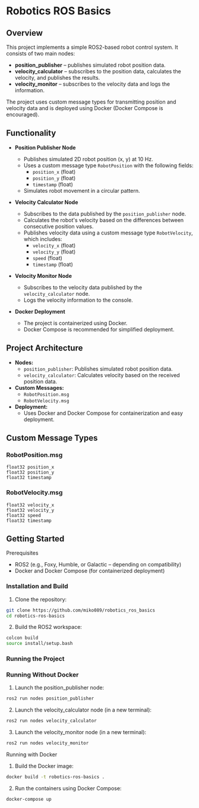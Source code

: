 # Robotics ROS Basics

## Overview
This project implements a simple ROS2-based robot control system. It consists of two main nodes:
- **position_publisher** – publishes simulated robot position data.
- **velocity_calculator** – subscribes to the position data, calculates the velocity, and publishes the results.
- **velocity_monitor** – subscribes to the velocity data and logs the information.

The project uses custom message types for transmitting position and velocity data and is deployed using Docker (Docker Compose is encouraged).

## Functionality
- **Position Publisher Node**
  - Publishes simulated 2D robot position (x, y) at 10 Hz.
  - Uses a custom message type `RobotPosition` with the following fields:
    - `position_x` (float)
    - `position_y` (float)
    - `timestamp` (float)
  - Simulates robot movement in a circular pattern.

- **Velocity Calculator Node**
  - Subscribes to the data published by the `position_publisher` node.
  - Calculates the robot's velocity based on the differences between consecutive position values.
  - Publishes velocity data using a custom message type `RobotVelocity`, which includes:
    - `velocity_x` (float)
    - `velocity_y` (float)
    - `speed` (float)
    - `timestamp` (float)

- **Velocity Monitor Node**
  - Subscribes to the velocity data published by the `velocity_calculator` node.
  - Logs the velocity information to the console.

- **Docker Deployment**
  - The project is containerized using Docker.
  - Docker Compose is recommended for simplified deployment.

## Project Architecture
- **Nodes:**
  - `position_publisher`: Publishes simulated robot position data.
  - `velocity_calculator`: Calculates velocity based on the received position data.
- **Custom Messages:**
  - `RobotPosition.msg`
  - `RobotVelocity.msg`
- **Deployment:**
  - Uses Docker and Docker Compose for containerization and easy deployment.

## Custom Message Types

### RobotPosition.msg
```plaintext
float32 position_x
float32 position_y
float32 timestamp
```
### RobotVelocity.msg
```plaintext
float32 velocity_x
float32 velocity_y
float32 speed
float32 timestamp
```
## Getting Started

Prerequisites
- ROS2 (e.g., Foxy, Humble, or Galactic – depending on compatibility)
- Docker and Docker Compose (for containerized deployment)

### Installation and Build
1. Clone the repository:
```bash
git clone https://github.com/miko089/robotics_ros_basics
cd robotics-ros-basics
```
2. Build the ROS2 workspace:
```bash
colcon build
source install/setup.bash
```

### Running the Project

### Running Without Docker
1.	Launch the position_publisher node:
```bash
ros2 run nodes position_publisher
```
2.	Launch the velocity_calculator node (in a new terminal):
```bash
ros2 run nodes velocity_calculator
```
3. Launch the velocity_monitor node (in a new terminal):
```bash
ros2 run nodes velocity_monitor
```


Running with Docker
1.	Build the Docker image:
```bash
docker build -t robotics-ros-basics .
```
2.	Run the containers using Docker Compose:
```bash
docker-compose up
```